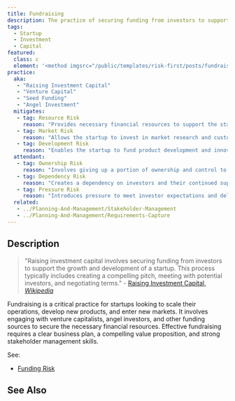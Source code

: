 ```yaml
---
title: Fundraising
description: The practice of securing funding from investors to support the growth and development of a startup.
tags: 
  - Startup
  - Investment
  - Capital
featured: 
  class: c
  element: '<method imgsrc="/public/templates/risk-first/posts/fundraising.svg">Fundraising</method>'
practice:
  aka: 
   - "Raising Investment Capital"
   - "Venture Capital"
   - "Seed Funding"
   - "Angel Investment"
  mitigates:
   - tag: Resource Risk
     reason: "Provides necessary financial resources to support the startup’s operations and growth."
   - tag: Market Risk
     reason: "Allows the startup to invest in market research and customer acquisition."
   - tag: Development Risk
     reason: "Enables the startup to fund product development and innovation."
  attendant:
   - tag: Ownership Risk
     reason: "Involves giving up a portion of ownership and control to investors."
   - tag: Dependency Risk
     reason: "Creates a dependency on investors and their continued support."
   - tag: Pressure Risk
     reason: "Introduces pressure to meet investor expectations and deliver returns."
  related:
   - ../Planning-And-Management/Stakeholder-Management
   - ../Planning-And-Management/Requirements-Capture
---
```


<PracticeIntro details={frontMatter} /> 

## Description

> "Raising investment capital involves securing funding from investors to support the growth and development of a startup. This process typically includes creating a compelling pitch, meeting with potential investors, and negotiating terms." - [Raising Investment Capital, _Wikipedia_](https://en.wikipedia.org/wiki/Venture_capital)

Fundraising is a critical practice for startups looking to scale their operations, develop new products, and enter new markets. It involves engaging with venture capitalists, angel investors, and other funding sources to secure the necessary financial resources. Effective fundraising requires a clear business plan, a compelling value proposition, and strong stakeholder management skills.

See:
 - [Funding Risk](/tags/Funding-Risk)


## See Also

<TagList tag="Fundraising" />

